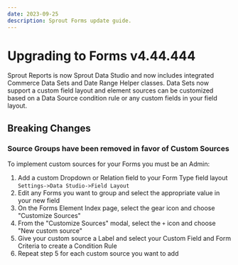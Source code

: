 ```yaml
---
date: 2023-09-25
description: Sprout Forms update guide.
---
```


# Upgrading to Forms v4.44.444

Sprout Reports is now Sprout Data Studio and now includes integrated Commerce Data Sets and Date Range Helper classes. Data Sets now support a custom field layout and element sources can be customized based on a Data Source condition rule or any custom fields in your field layout.

## Breaking Changes

### Source Groups have been removed in favor of Custom Sources

To implement custom sources for your Forms you must be an Admin:

1. Add a custom Dropdown or Relation field to your Form Type field layout `Settings->Data Studio->Field Layout`
2. Edit any Forms you want to group and select the appropriate value in your new field
3. On the Forms Element Index page, select the gear icon and choose "Customize Sources"
4. From the "Customize Sources" modal, select the `+` icon and choose "New custom source"
5. Give your custom source a Label and select your Custom Field and Form Criteria to create a Condition Rule
6. Repeat step 5 for each custom source you want to add
